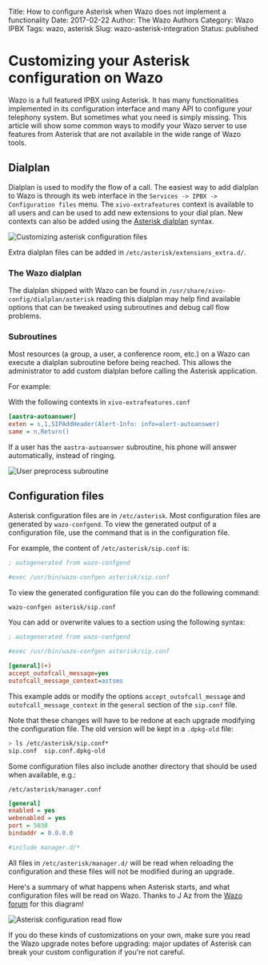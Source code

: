 Title: How to configure Asterisk when Wazo does not implement a functionality
Date: 2017-02-22
Author: The Wazo Authors
Category: Wazo IPBX
Tags: wazo, asterisk
Slug: wazo-asterisk-integration
Status: published

# Customizing your Asterisk configuration on Wazo

Wazo is a full featured IPBX using Asterisk. It has many functionalities implemented
in its configuration interface and many API to configure your telephony system. But
sometimes what you need is simply missing. This article will show some common ways to
modify your Wazo server to use features from Asterisk that are not available in the
wide range of Wazo tools.


## Dialplan

Dialplan is used to modify the flow of a call. The easiest way to add dialplan to
Wazo is through its web interface in the `Services -> IPBX -> Configuration files`
menu. The `xivo-extrafeatures` context is available to all users and can be used
to add new extensions to your dial plan. New contexts can also be added using the
[Asterisk dialplan](http://the-asterisk-book.com/1.6/dialplan-grundlagen.html)
syntax.

![Customizing asterisk configuration files](../../images/blog/wazo-asterisk-integration/xivo-extrafeatures.png)

Extra dialplan files can be added in `/etc/asterisk/extensions_extra.d/`.


### The Wazo dialplan

The dialplan shipped with Wazo can be found in `/usr/share/xivo-config/dialplan/asterisk`
reading this dialplan may help find available options that can be tweaked using
subroutines and debug call flow problems.


### Subroutines

Most resources (a group, a user, a conference room, etc.) on a Wazo can execute
a dialplan subroutine before being reached. This allows the administrator to add
custom dialplan before calling the Asterisk application.

For example:

With the following contexts in `xivo-extrafeatures.conf`

```ini
[aastra-autoanswer]
exten = s,1,SIPAddHeader(Alert-Info: info=alert-autoanswer)
same = n,Return()
```

If a user has the `aastra-autoanswer` subroutine, his phone will answer
automatically, instead of ringing.

![User preprocess subroutine](../../images/blog/wazo-asterisk-integration/subroutine.png)


## Configuration files

Asterisk configuration files are in `/etc/asterisk`. Most configuration files are
generated by `wazo-confgend`. To view the generated output of a configuration file,
use the command that is in the configuration file.

For example, the content of `/etc/asterisk/sip.conf` is:

```ini
; autogenerated from wazo-confgend

#exec /usr/bin/wazo-confgen asterisk/sip.conf
```

To view the generated configuration file you can do the following command:

```sh
wazo-confgen asterisk/sip.conf
```

You can add or overwrite values to a section using the following syntax:

```ini
; autogenerated from wazo-confgend

#exec /usr/bin/wazo-confgen asterisk/sip.conf

[general](+)
accept_outofcall_message=yes
outofcall_message_context=astsms
```

This example adds or modify the options `accept_outofcall_message` and
`outofcall_message_context` in the `general` section of the `sip.conf` file.

Note that these changes will have to be redone at each upgrade modifying the
configuration file. The old version will be kept in a `.dpkg-old` file:

```sh
> ls /etc/asterisk/sip.conf*
sip.conf  sip.conf.dpkg-old
```

Some configuration files also include another directory that should be used
when available, e.g.:

`/etc/asterisk/manager.conf`

```ini
[general]
enabled = yes
webenabled = yes
port = 5038
bindaddr = 0.0.0.0

#include manager.d/*
```

All files in `/etc/asterisk/manager.d/` will be read when reloading the
configuration and these files will not be modified during an upgrade.

Here's a summary of what happens when Asterisk starts, and what configuration
files will be read on Wazo. Thanks to J Az from the
[Wazo forum](https://wazo-platform.discourse.group) for this
diagram!

![Asterisk configuration read flow](../../images/blog/wazo-asterisk-integration/asterisk-read-config.svg)

If you do these kinds of customizations on your own, make sure you read the Wazo
upgrade notes before upgrading: major updates of Asterisk can break your custom
configuration if you're not careful.
